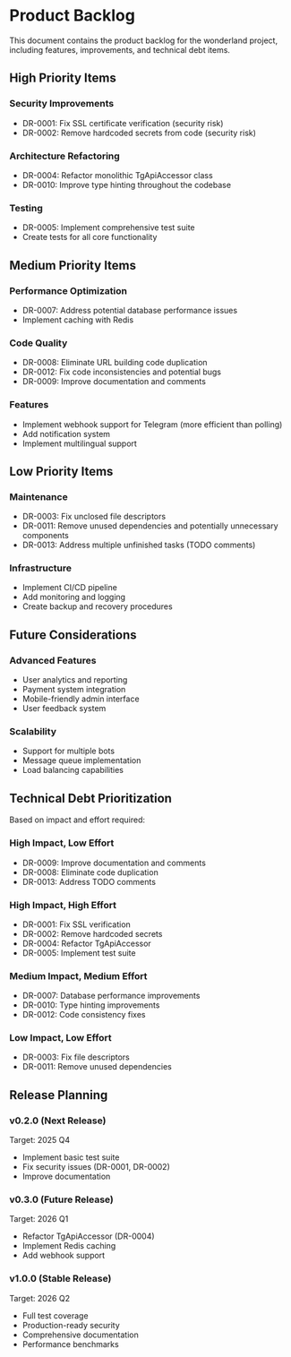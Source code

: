# Product Backlog

This document contains the product backlog for the wonderland project, including features, improvements, and technical debt items.

## High Priority Items

### Security Improvements
- DR-0001: Fix SSL certificate verification (security risk)
- DR-0002: Remove hardcoded secrets from code (security risk)

### Architecture Refactoring
- DR-0004: Refactor monolithic TgApiAccessor class
- DR-0010: Improve type hinting throughout the codebase

### Testing
- DR-0005: Implement comprehensive test suite
- Create tests for all core functionality

## Medium Priority Items

### Performance Optimization
- DR-0007: Address potential database performance issues
- Implement caching with Redis

### Code Quality
- DR-0008: Eliminate URL building code duplication
- DR-0012: Fix code inconsistencies and potential bugs
- DR-0009: Improve documentation and comments

### Features
- Implement webhook support for Telegram (more efficient than polling)
- Add notification system
- Implement multilingual support

## Low Priority Items

### Maintenance
- DR-0003: Fix unclosed file descriptors
- DR-0011: Remove unused dependencies and potentially unnecessary components
- DR-0013: Address multiple unfinished tasks (TODO comments)

### Infrastructure
- Implement CI/CD pipeline
- Add monitoring and logging
- Create backup and recovery procedures

## Future Considerations

### Advanced Features
- User analytics and reporting
- Payment system integration
- Mobile-friendly admin interface
- User feedback system

### Scalability
- Support for multiple bots
- Message queue implementation
- Load balancing capabilities

## Technical Debt Prioritization

Based on impact and effort required:

### High Impact, Low Effort
- DR-0009: Improve documentation and comments
- DR-0008: Eliminate code duplication
- DR-0013: Address TODO comments

### High Impact, High Effort
- DR-0001: Fix SSL verification
- DR-0002: Remove hardcoded secrets
- DR-0004: Refactor TgApiAccessor
- DR-0005: Implement test suite

### Medium Impact, Medium Effort
- DR-0007: Database performance improvements
- DR-0010: Type hinting improvements
- DR-0012: Code consistency fixes

### Low Impact, Low Effort
- DR-0003: Fix file descriptors
- DR-0011: Remove unused dependencies

## Release Planning

### v0.2.0 (Next Release)
Target: 2025 Q4
- Implement basic test suite
- Fix security issues (DR-0001, DR-0002)
- Improve documentation

### v0.3.0 (Future Release)
Target: 2026 Q1
- Refactor TgApiAccessor (DR-0004)
- Implement Redis caching
- Add webhook support

### v1.0.0 (Stable Release)
Target: 2026 Q2
- Full test coverage
- Production-ready security
- Comprehensive documentation
- Performance benchmarks